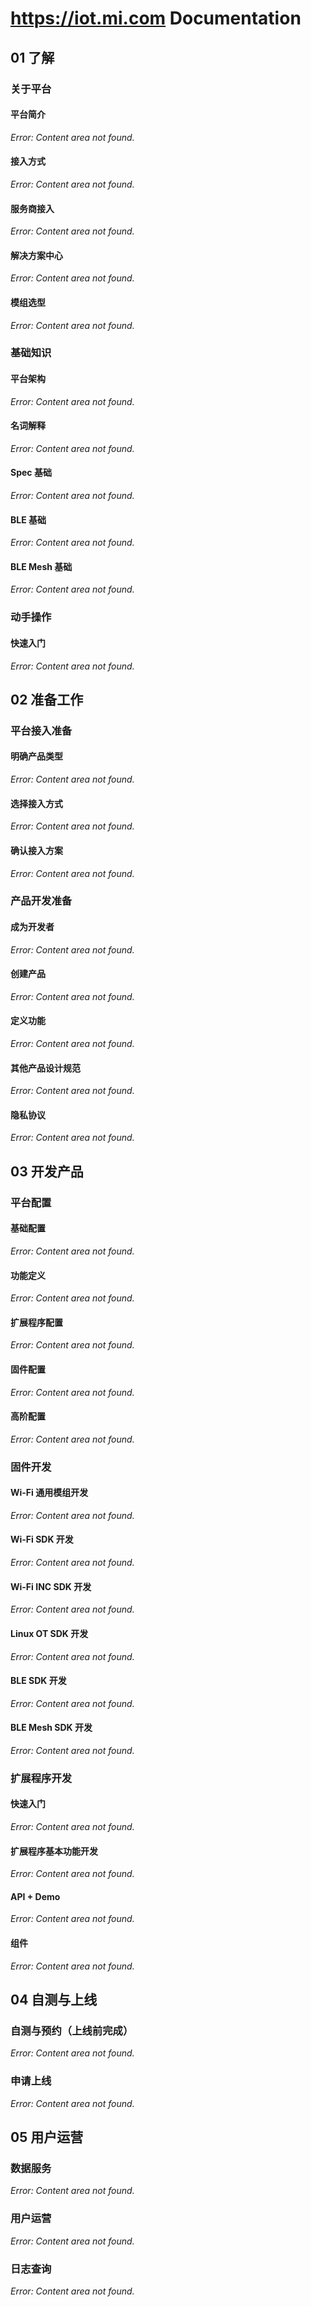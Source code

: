 # https://iot.mi.com Documentation

## 01 了解

### 关于平台

#### 平台简介

*Error: Content area not found.*

#### 接入方式

*Error: Content area not found.*

#### 服务商接入

*Error: Content area not found.*

#### 解决方案中心

*Error: Content area not found.*

#### 模组选型

*Error: Content area not found.*

### 基础知识

#### 平台架构

*Error: Content area not found.*

#### 名词解释

*Error: Content area not found.*

#### Spec 基础

*Error: Content area not found.*

#### BLE 基础

*Error: Content area not found.*

#### BLE Mesh 基础

*Error: Content area not found.*

### 动手操作

#### 快速入门

*Error: Content area not found.*

## 02 准备工作

### 平台接入准备

#### 明确产品类型

*Error: Content area not found.*

#### 选择接入方式

*Error: Content area not found.*

#### 确认接入方案

*Error: Content area not found.*

### 产品开发准备

#### 成为开发者

*Error: Content area not found.*

#### 创建产品

*Error: Content area not found.*

#### 定义功能

*Error: Content area not found.*

#### 其他产品设计规范

*Error: Content area not found.*

#### 隐私协议

*Error: Content area not found.*

## 03 开发产品

### 平台配置

#### 基础配置

*Error: Content area not found.*

#### 功能定义

*Error: Content area not found.*

#### 扩展程序配置

*Error: Content area not found.*

#### 固件配置

*Error: Content area not found.*

#### 高阶配置

*Error: Content area not found.*

### 固件开发

#### Wi-Fi 通用模组开发

*Error: Content area not found.*

#### Wi-Fi SDK 开发

*Error: Content area not found.*

#### Wi-Fi INC SDK 开发

*Error: Content area not found.*

#### Linux OT SDK 开发

*Error: Content area not found.*

#### BLE SDK 开发

*Error: Content area not found.*

#### BLE Mesh SDK 开发

*Error: Content area not found.*

### 扩展程序开发

#### 快速入门

*Error: Content area not found.*

#### 扩展程序基本功能开发

*Error: Content area not found.*

#### API + Demo

*Error: Content area not found.*

#### 组件

*Error: Content area not found.*

## 04 自测与上线

### 自测与预约（上线前完成）

*Error: Content area not found.*

### 申请上线

*Error: Content area not found.*

## 05 用户运营

### 数据服务

*Error: Content area not found.*

### 用户运营

*Error: Content area not found.*

### 日志查询

*Error: Content area not found.*

